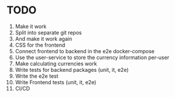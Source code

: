# TODO

1. Make it work
1. Split into separate git repos
1. And make it work again
1. CSS for the frontend
1. Connect frontend to backend in the e2e docker-compose
1. Use the user-service to store the currency information per-user
1. Make calculating currencies work
1. Write tests for backend packages (unit, it, e2e)
1. Write the e2e test
1. Write Frontend tests (unit, it, e2e)
1. CI/CD
